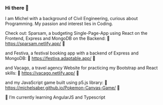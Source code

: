 ### Hi there 👋
I am Michel with a background of Civil Engineering, curious about Programming. My passion and interest lies in Coding.

Check out:
Sparsam, a budgeting Single-Page-App using React on the Frontend, Express and MongoDB on the Backend:
🤩 https://sparsam.netlify.app/ 🤩

and Festiva, a festival booking app with a backend of Express and MongoDB:
🤩 https://festiva.adaptable.app/ 🤩

and Vacago, a travel agency Website for practicing my Bootstrap and React skills:
🤩 https://vacago.netlify.app/ 🤩

and my JavaScript game built using p5.js library:
🤩 https://michelsaber.github.io/Pokemon-Canvas-Game/ 🤩

🌱 I’m currently learning AngularJS and Typescript

<!--
**michelsaber/michelsaber** is a ✨ _special_ ✨ repository because its `README.md` (this file) appears on your GitHub profile.

Here are some ideas to get you started:

- 
- 
- 👯 I’m looking to collaborate on ...
- 🤔 I’m looking for help with ...
- 💬 Ask me about ...
- 📫 How to reach me: ...
- 😄 Pronouns: ...
- ⚡ Fun fact: ...
-->
